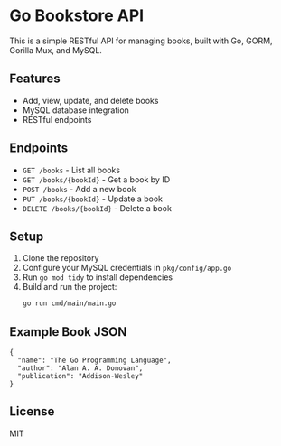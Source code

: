 # Go Bookstore API

This is a simple RESTful API for managing books, built with Go, GORM, Gorilla Mux, and MySQL.

## Features
- Add, view, update, and delete books
- MySQL database integration
- RESTful endpoints

## Endpoints
- `GET /books` - List all books
- `GET /books/{bookId}` - Get a book by ID
- `POST /books` - Add a new book
- `PUT /books/{bookId}` - Update a book
- `DELETE /books/{bookId}` - Delete a book

## Setup
1. Clone the repository
2. Configure your MySQL credentials in `pkg/config/app.go`
3. Run `go mod tidy` to install dependencies
4. Build and run the project:
   ```sh
   go run cmd/main/main.go
   ```

## Example Book JSON
```
{
  "name": "The Go Programming Language",
  "author": "Alan A. A. Donovan",
  "publication": "Addison-Wesley"
}
```

## License
MIT
